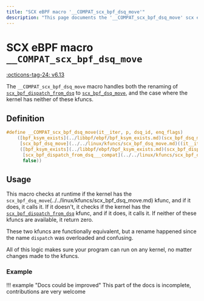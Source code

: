 ```yaml
---
title: "SCX eBPF macro '__COMPAT_scx_bpf_dsq_move'"
description: "This page documents the '__COMPAT_scx_bpf_dsq_move' scx eBPF macro, including its definition, usage, and examples."
---
```

# SCX eBPF macro `__COMPAT_scx_bpf_dsq_move`

[:octicons-tag-24: v6.13](https://github.com/torvalds/linux/commit/cc26abb1a19adbb91b79d25a2e74976633ece429)

The `__COMPAT_scx_bpf_dsq_move` macro handles both the renaming of [`scx_bpf_dispatch_from_dsq`](../../linux/kfuncs/scx_bpf_dispatch_from_dsq.md) to 
[`scx_bpf_dsq_move`](../../linux/kfuncs/scx_bpf_dsq_move.md), and the case where the kernel has neither of these kfuncs.
## Definition

```c
#define __COMPAT_scx_bpf_dsq_move(it__iter, p, dsq_id, enq_flags)		\
	([bpf_ksym_exists](../libbpf/ebpf/bpf_ksym_exists.md)(scx_bpf_dsq_move) ?					\
	 [scx_bpf_dsq_move](../../linux/kfuncs/scx_bpf_dsq_move.md)((it__iter), (p), (dsq_id), (enq_flags)) :		\
	 ([bpf_ksym_exists](../libbpf/ebpf/bpf_ksym_exists.md)(scx_bpf_dispatch_from_dsq___compat) ?			\
	  [scx_bpf_dispatch_from_dsq___compat](../../linux/kfuncs/scx_bpf_dispatch_from_dsq.md)((it__iter), (p), (dsq_id), (enq_flags)) : \
	  false))
```

## Usage

This macro checks at runtime if the kernel has the `scx_bpf_dsq_move`(../../linux/kfuncs/scx_bpf_dsq_move.md) kfunc, and if it does, it calls it. If it doesn't, it checks if the kernel has the [`scx_bpf_dispatch_from_dsq`](../../linux/kfuncs/scx_bpf_dispatch_from_dsq.md) kfunc, and if it does, it calls it. If neither of these kfuncs are available, it return zero.

These two kfuncs are functionally equivalent, but a rename happened since the name `dispatch` was overloaded and confusing.

All of this logic makes sure your program can run on any kernel, no matter changes made to the kfuncs.

### Example

!!! example "Docs could be improved"
    This part of the docs is incomplete, contributions are very welcome
